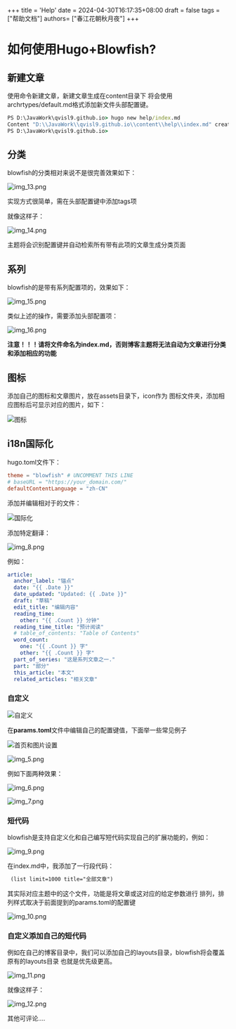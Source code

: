 +++
title = 'Help'
date = 2024-04-30T16:17:35+08:00
draft = false
tags = ["帮助文档"]
authors= ["春江花朝秋月夜"]
+++

# 如何使用Hugo+Blowfish?

## 新建文章

使用命令新建文章，新建文章生成在content目录下
将会使用archrtypes/default.md格式添加新文件头部配置键。

```cmd
PS D:\JavaWork\qvisl9.github.io> hugo new help/index.md
Content "D:\\JavaWork\\qvisl9.github.io\\content\\help\\index.md" created
PS D:\JavaWork\qvisl9.github.io>
```

## 分类

blowfish的分类相对来说不是很完善效果如下：

![img_13.png](img/img_13.png)

实现方式很简单，需在头部配置键中添加tags项

就像这样子：

![img_14.png](img/img_14.png)

主题将会识别配置键并自动检索所有带有此项的文章生成分类页面

## 系列
blowfish的是带有系列配置项的，效果如下：

![img_15.png](img/img_15.png)

类似上述的操作，需要添加头部配置项：

![img_16.png](img/img_16.png)

**注意！！！请将文件命名为index.md，否则博客主题将无法自动为文章进行分类和添加相应的功能**

## 图标
添加自己的图标和文章图片，放在assets目录下，icon作为 图标文件夹，添加相应图标后可显示对应的图片，如下：

![图标](img/img_1.png)

## i18n国际化

hugo.toml文件下：

```toml
theme = "blowfish" # UNCOMMENT THIS LINE
# baseURL = "https://your_domain.com/"
defaultContentLanguage = "zh-CN"
```
添加并编辑相对于的文件：

![国际化](img/img_2.png)

添加特定翻译：

![img_8.png](img/img_8.png)

例如：

```yaml
article:
  anchor_label: "锚点"
  date: "{{ .Date }}"
  date_updated: "Updated: {{ .Date }}"
  draft: "草稿"
  edit_title: "编辑内容"
  reading_time:
    other: "{{ .Count }} 分钟"
  reading_time_title: "预计阅读"
  # table_of_contents: "Table of Contents"
  word_count:
    one: "{{ .Count }} 字"
    other: "{{ .Count }} 字"
  part_of_series: "这是系列文章之一."
  part: "部分"
  this_article: "本文"
  related_articles: "相关文章"

```

### 自定义

![自定义](img/img_3.png)

在**params.toml**文件中编辑自己的配置键值，下面举一些常见例子

![首页和图片设置](img/img_4.png)

![img_5.png](img/img_5.png)

例如下面两种效果：

![img_6.png](img/img_6.png)

![img_7.png](img/img_7.png)

### 短代码

blowfish是支持自定义化和自己编写短代码实现自己的扩展功能的，例如：

![img_9.png](img/img_9.png)

在index.md中，我添加了一行段代码：
```txt
 (list limit=1000 title="全部文章")
```

其实际对应主题中的这个文件，功能是将文章或这对应的给定参数进行
排列，排列样式取决于前面提到的params.toml的配置键

![img_10.png](img/img_10.png)

### 自定义添加自己的短代码

例如在自己的博客目录中，我们可以添加自己的layouts目录，blowfish将会覆盖原有的layouts目录
也就是优先级更高。

![img_11.png](img/img_11.png)

就像这样子：

![img_12.png](img/img_12.png)

其他可评论....
